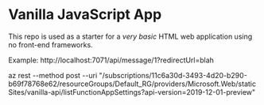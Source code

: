 # Vanilla JavaScript App

This repo is used as a starter for a _very basic_ HTML web application using no front-end frameworks.

Example: http://localhost:7071/api/message/1?redirectUrl=blah

az rest --method post --uri "/subscriptions/11c6a30d-3493-4d20-b290-b69f78768e62/resourceGroups/Default_RG/providers/Microsoft.Web/staticSites/vanilla-api/listFunctionAppSettings?api-version=2019-12-01-preview"